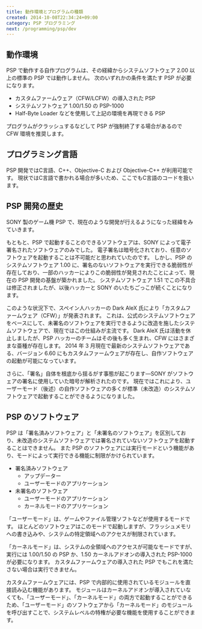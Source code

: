 ```yaml
---
title: 動作環境とプログラムの種類
created: 2014-10-08T22:34:24+09:00
category: PSP プログラミング
next: /programming/psp/dev
---
```

## 動作環境

PSP で動作する自作プログラムは、その経緯からシステムソフトウェア 2.00 以上の標準の PSP では動作しません。
次のいずれかの条件を満たす PSP が必要になります。

- カスタムファームウェア（CFW/LCFW）の導入された PSP
- システムソフトウェア 1.00/1.50 の PSP-1000
- Half-Byte Loader などを使用して上記の環境を再現できる PSP

プログラムがクラッシュするなどして PSP が強制終了する場合があるので CFW 環境を推奨します。

## プログラミング言語

PSP 開発ではC言語、C++、Objective-C および Objective-C++ が利用可能です。
現状ではC言語で書かれる場合が多いため、ここでもC言語のコードを扱います。

## PSP 開発の歴史

SONY 製のゲーム機 PSP で、現在のような開発が行えるようになった経緯をみていきます。

もともと、PSP で起動することのできるソフトウェアは、SONY によって電子署名されたソフトウェアのみでした。
電子署名は暗号化されており、任意のソフトウェアを起動することは不可能だと思われていたのです。
しかし、PSP のシステムソフトウェア 1.00 に、署名のないソフトウェアを実行できる脆弱性が存在しており、一部のハッカーによりこの脆弱性が発見されたことによって、現在の PSP 開発の基盤が築かれました。
システムソフトウェア 1.51 でこの不具合は修正されましたが、以後ハッカーと SONY のいたちごっこが続くことになります。

このような状況下で、スペイン人ハッカーの Dark AleX 氏により「カスタムファームウェア（CFW）」が発表されます。
これは、公式のシステムソフトウェアをベースにして、未署名のソフトウェアを実行できるように改造を施したシステムソフトウェアで、現在ではこの仕組みが主流です。
Dark AleX 氏は活動を休止しましたが、PSP ハッカーのチームはその後も多く生まれ、CFW にはさまざまな亜種が存在します。
2014 年 3 月現在で最新のシステムソフトウェアである、バージョン 6.60 にもカスタムファームウェアが存在し、自作ソフトウェアの起動が可能になっています。

さらに、「署名」自体を根底から揺るがす事態が起こります―SONY がソフトウェアの署名に使用していた暗号が解析されたのです。
現在ではこれにより、ユーザーモード（後述）の自作ソフトウェアの多くが標準（未改造）のシステムソフトウェアで起動することができるようになりました。

## PSP のソフトウェア

PSP は「署名済みソフトウェア」と「未署名のソフトウェア」を区別しており、未改造のシステムソフトウェアでは署名されていないソフトウェアを起動することはできません。
また PSP のソフトウェアには実行モードという機能があり、モードによって実行できる機能に制限がかけられています。

- 署名済みソフトウェア
  - アップデーター
  - ユーザーモードのアプリケーション
- 未署名のソフトウェア
  - ユーザーモードのアプリケーション
  - カーネルモードのアプリケーション

「ユーザーモード」は、ゲームやファイル管理ソフトなどが使用するモードです。
ほとんどのソフトウェアはこのモードで起動しますが、フラッシュメモリへの書き込みや、システムの特定領域へのアクセスが制限されています。

「カーネルモード」は、システムの全領域へのアクセスが可能なモードですが、実行には 1.00/1.50 の PSP か、1.50 カーネルアドオンの導入された PSP-1000 が必要になります。
カスタムファームウェアの導入された PSP でもこれを満たさない場合は実行できません。

カスタムファームウェアには、PSP で内部的に使用されているモジュールを直接読み込む機能があります。
モジュールはカーネルアドオンが導入されていなくても、「ユーザーモード」、「カーネルモード」の両方で起動することができるため、「ユーザーモード」のソフトウェアから「カーネルモード」のモジュールを呼び出すことで、システムレベルの特権が必要な機能を使用することができます。
